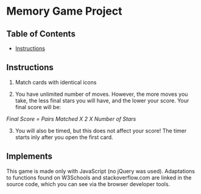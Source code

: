 # Memory Game Project

## Table of Contents

* [Instructions](#instructions)

## Instructions

1. Match cards with identical icons

2. You have unlimited number of moves. However, the more moves you take, the less final stars you will have, and the lower your score.
Your final score will be:  

*Final Score = Pairs Matched X 2 X Number of Stars*


3. You will also be timed, but this does not affect your score! The timer starts inly after you open the first card.

## Implements

This game is made only with JavaScript (no jQuery was used). Adaptations to functions found on W3Schools and stackoverflow.com are linked in the source code, which you can see via the browser developer tools.  
